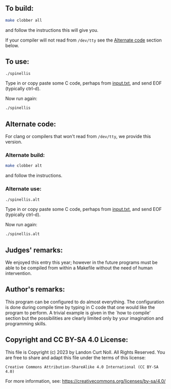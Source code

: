 ## To build:

```sh
make clobber all
```

and follow the instructions this will give you.

If your compiler will not read from `/dev/tty` see the [Alternate
code](#alternate-code) section below.


## To use:

```sh
./spinellis
```

Type in or copy paste some C code, perhaps from [input.txt](input.txt), and send
EOF (typically ctrl-d).

Now run again:

```sh
./spinellis
```


## Alternate code:

For clang or compilers that won't read from `/dev/tty`, we provide this version.


### Alternate build:

```sh
make clobber alt
```

and follow the instructions.


### Alternate use:

```sh
./spinellis.alt
```

Type in or copy paste some C code, perhaps from [input.txt](input.txt), and send
EOF (typically ctrl-d).

Now run again:

```sh
./spinellis.alt
```


## Judges' remarks:

We enjoyed this entry this year; however in the future programs must be able to
be compiled from within a Makefile without the need of human intervention.


## Author's remarks:

This program can be configured to do almost everything.  The configuration is
done during compile time by typing in C code that one would like the program
to perform.  A trivial example is given in the `how to compile' section but the
possibilities are clearly limited only by your imagination and programming
skills.


## Copyright and CC BY-SA 4.0 License:

This file is Copyright (c) 2023 by Landon Curt Noll.  All Rights Reserved.
You are free to share and adapt this file under the terms of this license:

    Creative Commons Attribution-ShareAlike 4.0 International (CC BY-SA 4.0)

For more information, see: https://creativecommons.org/licenses/by-sa/4.0/
